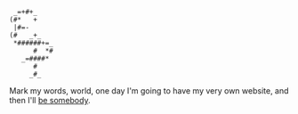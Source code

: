 ```
 _=+#+_
(#*   +
 |#=-
(#   _+_
 *######+=_
      #  *#
   _=####*
      #
     _#_
```

Mark my words, world, one day I'm going to have my very own website, and then I'll [be somebody](https://www.youtube.com/watch?v=-7aIf1YnbbU).

